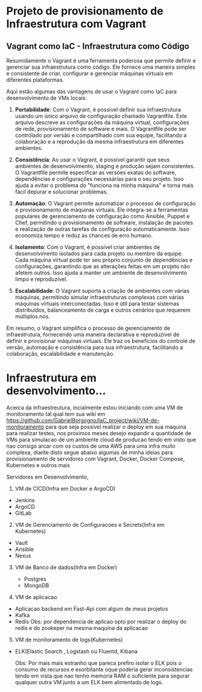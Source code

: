 # Projeto de provisionamento de Infraestrutura com Vagrant

## Vagrant como IaC - Infraestrutura como Código

Resumidamente o Vagrant é uma ferramenta poderosa que permite definir e gerenciar sua infraestrutura como código. Ele fornece uma maneira simples e consistente de criar, configurar e gerenciar máquinas virtuais em diferentes plataformas.

Aqui estão algumas das vantagens de usar o Vagrant como IaC para desenvolvimento de VMs locais:

1. **Portabilidade**: Com o Vagrant, é possível definir sua infraestrutura usando um único arquivo de configuração chamado Vagrantfile. Este arquivo descreve as configurações da máquina virtual, configurações de rede, provisionamento de software e mais. O Vagrantfile pode ser controlado por versão e compartilhado com sua equipe, facilitando a colaboração e a reprodução da mesma infraestrutura em diferentes ambientes.

2. **Consistência**: Ao usar o Vagrant, é possível garantir que seus ambientes de desenvolvimento, staging e produção sejam consistentes. O Vagrantfile permite especificar as versões exatas do software, dependências e configurações necessárias para o seu projeto. Isso ajuda a evitar o problema do "funciona na minha máquina" e torna mais fácil depurar e solucionar problemas.

3. **Automação**: O Vagrant permite automatizar o processo de configuração e provisionamento de máquinas virtuais. Ele integra-se a ferramentas populares de gerenciamento de configuração como Ansible, Puppet e Chef, permitindo o provisionamento de software, instalação de pacotes e realização de outras tarefas de configuração automaticamente. Isso economiza tempo e reduz as chances de erro humano.

4. **Isolamento**: Com o Vagrant, é possível criar ambientes de desenvolvimento isolados para cada projeto ou membro da equipe. Cada máquina virtual pode ter seu próprio conjunto de dependências e configurações, garantindo que as alterações feitas em um projeto não afetem outros. Isso ajuda a manter um ambiente de desenvolvimento limpo e reproduzível.

5. **Escalabilidade**: O Vagrant suporta a criação de ambientes com várias máquinas, permitindo simular infraestruturas complexas com várias máquinas virtuais interconectadas. Isso é útil para testar sistemas distribuídos, balanceamento de carga e outros cenários que requerem múltiplos nós.

Em resumo, o Vagrant simplifica o processo de gerenciamento de infraestrutura, fornecendo uma maneira declarativa e reproduzível de definir e provisionar máquinas virtuais. Ele traz os benefícios do controle de versão, automação e consistência para sua infraestrutura, facilitando a colaboração, escalabilidade e manutenção.

# Infraestrutura em desenvolvimento...
Acerca da infraestreutura, incialmente estou iniciando com uma VM de monitoramento tal qual tem sua wiki em https://github.com/GabrielBorgogno/IaC_project/wiki/VM-de-monitoramento para que seja possivel realizar o deploy em sua maquina para realizar testes, nos proximos meses desejo expandir a quantidade de VMs para simulacao de um ambiente cloud de producao tendo em visto que nao consigo arcar com os custos de uma AWS para uma infra muito complexa, diante disto segue abaixo algumas de minha ideias para provisionamento de servidores com Vagrant, Docker, Docker Compose, Kubernetes e outros mais

Servidores em Desenvolvimento,

1. VM de CICD(Infra em Docker e ArgoCD)
- Jenkins
- ArgoCD
- GitLab

2. VM de Gerenciamento de Configuracoes e Secrets(Infra em Kubernetes)
- Vault
- Ansible
- Nexus
  
3. VM de Banco de dados(Infra em Docker)
   - Postgres
   - MongoDB

4. VM de aplicacao
- Aplicacao backend em Fast-Api com algum de meus projetos
- Kafka
- Redis
  Obs: por dependencia de aplicao opto por realizar o deploy do redis e do zookeper na mesma maquina da aplicacao

5. VM de monitoramento de logs(Kubernetes)
- ELK(Elastic Search , Logstash ou Fluentd, Kibana

  Obs: Por mais mais estranho que pareca prefiro isolar o ELK pois o consumo de recursos e exorbitante oque poderia gerar inconsistencias tendo em vista que nao tenho memoria RAM o suficiente para segurar qualquer outra VM junto a um ELK bem alimentado de logs.
  


  

